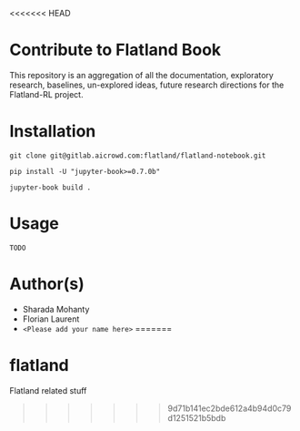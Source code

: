 <<<<<<< HEAD
# Contribute to Flatland Book

This repository is an aggregation of all the documentation, exploratory research, baselines, un-explored ideas, future research directions for the Flatland-RL project.

# Installation
```
git clone git@gitlab.aicrowd.com:flatland/flatland-notebook.git

pip install -U "jupyter-book>=0.7.0b"

jupyter-book build .
```

# Usage
```
TODO
```

# Author(s)
* Sharada Mohanty
* Florian Laurent
* `<Please add your name here>`
=======
# flatland
Flatland related stuff
>>>>>>> 9d71b141ec2bde612a4b94d0c79d1251521b5bdb
